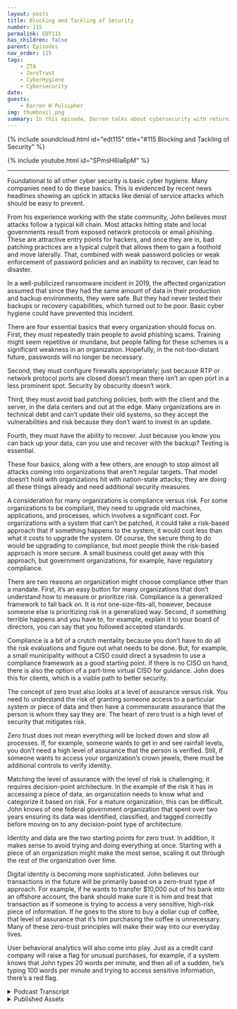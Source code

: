 ```yaml
---
layout: posts
title: Blocking and Tackling of Security
number: 115
permalink: EDT115
has_children: false
parent: Episodes
nav_order: 115
tags:
    - ZTA
    - ZeroTrust
    - CyberHygiene
    - Cybersecurity
date: 
guests:
    - Darren W Pulsipher
img: thumbnail.png
summary: In this episode, Darren talks about cybersecurity with returning guest John Evans, Chief Technology Advisor at World Wide Technology (WWT).
---
```


{% include soundcloud.html id="edt115" title="#115 Blocking and Tackling of Security" %}

{% include youtube.html id="SPmsH6Ia6pM" %}

---

Foundational to all other cyber security is basic cyber hygiene. Many companies need to do these basics. This is evidenced by recent news headlines showing an uptick in attacks like denial of service attacks which should be easy to prevent.

From his experience working with the state community, John believes most attacks follow a typical kill chain. Most attacks hitting state and local governments result from exposed network protocols or email phishing. These are attractive entry points for hackers, and once they are in, bad patching practices are a typical culprit that allows them to gain a foothold and move laterally. That, combined with weak password policies or weak enforcement of password policies and an inability to recover, can lead to disaster.

In a well-publicized ransomware incident in 2019, the affected organization assumed that since they had the same amount of data in their production and backup environments, they were safe. But they had never tested their backups or recovery capabilities, which turned out to be poor. Basic cyber hygiene could have prevented this incident.

There are four essential basics that every organization should focus on. First, they must repeatedly train people to avoid phishing scams. Training might seem repetitive or mundane, but people falling for these schemes is a significant weakness in an organization. Hopefully, in the not-too-distant future, passwords will no longer be necessary.

Second, they must configure firewalls appropriately; just because RTP or network protocol ports are closed doesn’t mean there isn’t an open port in a less prominent spot. Security by obscurity doesn’t work.

Third, they must avoid bad patching policies, both with the client and the server, in the data centers and out at the edge. Many organizations are in technical debt and can’t update their old systems, so they accept the vulnerabilities and risk because they don’t want to invest in an update.

Fourth, they must have the ability to recover. Just because you know you can back up your data, can you use and recover with the backup? Testing is essential.

These four basics, along with a few others, are enough to stop almost all attacks coming into organizations that aren’t regular targets. That model doesn’t hold with organizations hit with nation-state attacks; they are doing all these things already and need additional security measures.

A consideration for many organizations is compliance versus risk. For some organizations to be compliant, they need to upgrade old machines, applications, and processes, which involves a significant cost. For organizations with a system that can’t be patched, it could take a risk-based approach that if something happens to the system, it would cost less than what it costs to upgrade the system. Of course, the secure thing to do would be upgrading to compliance, but most people think the risk-based approach is more secure. A small business could get away with this approach, but government organizations, for example, have regulatory compliance.

There are two reasons an organization might choose compliance other than a mandate. First, it’s an easy button for many organizations that don’t understand how to measure or prioritize risk. Compliance is a generalized framework to fall back on. It is not one-size-fits-all, however, because someone else is prioritizing risk in a generalized way.  Second, if something terrible happens and you have to, for example, explain it to your board of directors, you can say that you followed accepted standards.

Compliance is a bit of a crutch mentality because you don’t have to do all the risk evaluations and figure out what needs to be done. But, for example, a small municipality without a CISO could direct a sysadmin to use a compliance framework as a good starting point. If there is no CISO on hand, there is also the option of a part-time virtual CISO for guidance. John does this for clients, which is a viable path to better security.

The concept of zero trust also looks at a level of assurance versus risk. You need to understand the risk of granting someone access to a particular system or piece of data and then have a commensurate assurance that the person is whom they say they are. The heart of zero trust is a high level of security that mitigates risk.

Zero trust does not mean everything will be locked down and slow all processes. If, for example, someone wants to get in and see rainfall levels, you don’t need a high level of assurance that the person is verified. Still, if someone wants to access your organization’s crown jewels, there must be additional controls to verify identity.

Matching the level of assurance with the level of risk is challenging; it requires decision-point architecture. In the example of the risk it has in accessing a piece of data, an organization needs to know what and categorize it based on risk. For a mature organization, this can be difficult. John knows of one federal government organization that spent over two years ensuring its data was identified, classified, and tagged correctly before moving on to any decision-point type of architecture.

Identity and data are the two starting points for zero trust. In addition, it makes sense to avoid trying and doing everything at once. Starting with a piece of an organization might make the most sense, scaling it out through the rest of the organization over time.

Digital identity is becoming more sophisticated. John believes our transactions in the future will be primarily based on a zero-trust type of approach. For example, if he wants to transfer $10,000 out of his bank into an offshore account, the bank should make sure it is him and treat that transaction as if someone is trying to access a very sensitive, high-risk piece of information. If he goes to the store to buy a dollar cup of coffee, that level of assurance that it’s him purchasing the coffee is unnecessary. Many of these zero-trust principles will make their way into our everyday lives.

User behavioral analytics will also come into play. Just as a credit card company will raise a flag for unusual purchases, for example, if a system knows that John types 20 words per minute, and then all of a sudden, he’s typing 100 words per minute and trying to access sensitive information, there’s a red flag.


<details>
<summary> Podcast Transcript </summary>

<p>﻿1</p>
<p>Hello, this is Darren Pulsipher, chief</p>
<p>solution.</p>
<p>Architect of public sector at Intel.</p>
<p>And welcome to Embracing</p>
<p>Digital Transformation,</p>
<p>where we investigate effective change,</p>
<p>leveraging people.</p>
<p>Process and technology.</p>
<p>On today's episode,</p>
<p>Blocking and Tackling of cybersecurity</p>
<p>with special guest John Evans from WWT.</p>
<p>John, welcome back to the show.</p>
<p>Thank you very much for having me back.</p>
<p>I had a great time last time and looking</p>
<p>forward to talk with you again today.</p>
<p>Well, today</p>
<p>we're expanding things a little bit.</p>
<p>Well, kind of.</p>
<p>We're actually narrowing things down</p>
<p>to cyber security</p>
<p>because we you teased me last time.</p>
<p>You teased me last time with the shared</p>
<p>cybersecurity model on cloud.</p>
<p>I said, John, we got to talk about cyber</p>
<p>security in general.</p>
<p>There's so much to</p>
<p>unpack here.</p>
<p>But let's first start by was talk about</p>
<p>just basic cyber hygiene, just the basics.</p>
<p>Where do you see a lot of companies</p>
<p>that are failing in cyber hygiene</p>
<p>and where do you see companies</p>
<p>that are doing</p>
<p>cyber hygiene</p>
<p>well and what does that look like?</p>
<p>Yeah, so I think it's a great topic and,</p>
<p>you know,</p>
<p>foundational to all the other cyber stuff</p>
<p>that that that we do.</p>
<p>So it's probably a good place</p>
<p>to start the conversation.</p>
<p>You know, when you think cyber hygiene,</p>
<p>it's those basic cyber</p>
<p>things that we all need to be doing.</p>
<p>But unfortunately,</p>
<p>not everyone's always doing them.</p>
<p>And I think that that's been evidenced</p>
<p>by news headlines recently.</p>
<p>You know, there's it's</p>
<p>you know, there's there's</p>
<p>there's been an uptick</p>
<p>even just in distributed</p>
<p>denial of service attacks, something</p>
<p>that should be relatively easy to do.</p>
<p>I mean, those have been around forever.</p>
<p>We know how to defeat those, right?</p>
<p>Yeah. It's in some cloud services.</p>
<p>It's clicking</p>
<p>a button, you know, it's, it's.</p>
<p>But I think cyber hygiene,</p>
<p>it isn't always the cool, kind of sexy</p>
<p>cybersecurity thing happening.</p>
<p>So sometimes it doesn't get the,</p>
<p>the view, you know, the</p>
<p>the level of the level of importance</p>
<p>isn't paid on it,</p>
<p>that maybe it should be in a lot of cases.</p>
<p>And that's unfortunate.</p>
<p>You know, I used to be the CSO</p>
<p>for the state of Maryland</p>
<p>and I still stay pretty</p>
<p>well plugged in with the state.</p>
<p>So, so community.</p>
<p>And I think I can say relatively certain</p>
<p>that most attacks</p>
<p>follow a common kill chain.</p>
<p>So if you think about most attacks</p>
<p>hitting state and local government,</p>
<p>it's exposed network protocols</p>
<p>like expose RTP, maybe some</p>
<p>maybe somebody put some RTP in a box</p>
<p>to make it easier</p>
<p>for them to get in to do maintenance</p>
<p>when they're not not in the office</p>
<p>might have been forgot forgotten about</p>
<p>but that exposed network</p>
<p>protocol is open to to the Internet.</p>
<p>Perhaps, and provides</p>
<p>a real attractive entry point</p>
<p>for hackers to get at once once they're in</p>
<p>that patch.</p>
<p>And practices are typically a culprit</p>
<p>that allows them to be able</p>
<p>to gain a foothold,</p>
<p>start to move, move laterally.</p>
<p>Now you combine that with weak</p>
<p>password policies</p>
<p>or weak enforcement of password policies</p>
<p>and then an inability to recover.</p>
<p>I was involved directly in</p>
<p>a very large cyber incident that happened</p>
<p>in 2019.</p>
<p>So people can go back,</p>
<p>they can read the headlines, whatever.</p>
<p>You can figure it out</p>
<p>really, really easily.</p>
<p>What it was probably.</p>
<p>But basically it was a ransomware attack</p>
<p>where the affected organization</p>
<p>they basically kind of said, well,</p>
<p>we know that</p>
<p>we've got the same amount of data</p>
<p>in our production environment</p>
<p>and in our backup environment.</p>
<p>Therefore we must be good.</p>
<p>But they never tested</p>
<p>their backups, never tested recovering.</p>
<p>So poor, poor recovery capabilities.</p>
<p>But yeah, it's a fairly common kill chain.</p>
<p>They get in from one or two places,</p>
<p>mostly either email, which.</p>
<p>Phishing attacks.</p>
<p>Write phishing attacks</p>
<p>or expose net network protocols.</p>
<p>There's very often</p>
<p>some poor patch compliance</p>
<p>type of component to it</p>
<p>and then an inability to recover.</p>
<p>So cyber hygiene is still very important.</p>
<p>We need to be, I think, putting more</p>
<p>emphasis on it, you know, in the future.</p>
<p>You know, this reminds me of I remember</p>
<p>I played football in high school.</p>
<p>I remember</p>
<p>we had a horrible, horrible game</p>
<p>and we had all the talent in the world.</p>
<p>And the coach said, back to basics, man,</p>
<p>back to basics, blocking and tackling.</p>
<p>And I hated that week.</p>
<p>That was a miserable week</p>
<p>because it was the same thing</p>
<p>over and over again until we got it right.</p>
<p>So that sounds like if we were to say</p>
<p>the blocking and tackling</p>
<p>of cybersecurity are</p>
<p>phishing.</p>
<p>Right?</p>
<p>Right.</p>
<p>Making sure that you're training</p>
<p>people on phishing.</p>
<p>We get this intel all the time.</p>
<p>I get phishing.</p>
<p>I like to say</p>
<p>it just wants me to take more training</p>
<p>because I'm, you know, fish bait, right?</p>
<p>That's me. Right?</p>
<p>I'm like, oh, that looks interesting.</p>
<p>Now I'm learning it takes me some time.</p>
<p>But so training your people on phishing</p>
<p>is, number one,</p>
<p>exposing network protocol.</p>
<p>So this is configuring your firewalls</p>
<p>appropriately, basically, right.</p>
<p>Having something in front of them</p>
<p>if you're going to have them.</p>
<p>Yeah.</p>
<p>I don't care if it's VPN or but don't</p>
<p>but don't have it just exposed and</p>
<p>you know, one of the things that we found</p>
<p>was, you know,</p>
<p>I'd go into agencies and say, you know</p>
<p>what, we're going to do a full port scan.</p>
<p>They would show me port</p>
<p>scans of the standard ports and say, well,</p>
<p>we don't have anything exposed.</p>
<p>And it's like, well.</p>
<p>No, I.</p>
<p>You mean 22 was closed in 80.</p>
<p>Yeah, just. In four for three.</p>
<p>Yeah. Those are the ones you closed.</p>
<p>Just because your standard, you know,</p>
<p>RTP or network protocol ports are closed</p>
<p>doesn't mean somebody couldn't</p>
<p>have put it somewhere else.</p>
<p>And we very often would find that</p>
<p>that was the case.</p>
<p>So security</p>
<p>biosecurity doesn't doesn't doesn't work.</p>
<p>I like how you said that because a lot of</p>
<p>people rely on security by obscurity.</p>
<p>But that doesn't it doesn't work.</p>
<p>No, not at all.</p>
<p>I mean, especially now with all the tools</p>
<p>that that hackers have out there,</p>
<p>even scripts, script kiddies are</p>
<p>much more sophisticated probably</p>
<p>than they were just a few years ago.</p>
<p>There's so many tools out there, so many</p>
<p>scanners available.</p>
<p>Nobody's just looking</p>
<p>at the standard ports anymore.</p>
<p>Yeah, another thing that you saw,</p>
<p>the third one was bad patching policies.</p>
<p>You're talking about client patching,</p>
<p>but also in the server,</p>
<p>in the data centers as well.</p>
<p>And even out on the edge, right?</p>
<p>Oh, absolutely.</p>
<p>Absolutely.</p>
<p>We have you know,</p>
<p>I imagine there's a lot of organizations</p>
<p>that have we were talking about</p>
<p>technical debt last time a little bit.</p>
<p>Yeah.</p>
<p>And I imagine</p>
<p>there's a lot of organizations</p>
<p>that have acquired a lot of technical debt</p>
<p>in certain systems,</p>
<p>and now they're at a point</p>
<p>where they can't even update those systems</p>
<p>because.</p>
<p>The software has been eold, right?</p>
<p>Yeah.</p>
<p>So they know that they have to run on this</p>
<p>outdated operating system</p>
<p>that has all these vulnerabilities</p>
<p>associated with it.</p>
<p>And it's just a risk that they accept</p>
<p>because they don't have or they</p>
<p>they don't want to invest the money</p>
<p>into updating this system.</p>
<p>It's a large undertaking, perhaps, but</p>
<p>so they're just sitting out there</p>
<p>as known vulnerabilities.</p>
<p>So would you say if and the other.</p>
<p>I want to quickly go over the other ones.</p>
<p>I want to kind of the weak</p>
<p>password policy.</p>
<p>I totally get it. I'm horrible at this.</p>
<p>If you hack one of my passwords, you can</p>
<p>figure out all the other ones guaranteed.</p>
<p>And it doesn't take long.</p>
<p>So we need to do a better job at password.</p>
<p>But can we get rid of passwords?</p>
<p>I know that's a whole nother story,</p>
<p>but and this goes into digital identity,</p>
<p>which we're going to talk about</p>
<p>another time.</p>
<p>That'd be great.</p>
<p>Yeah.</p>
<p>I'm I'm hoping that that we can</p>
<p>in the not too distant future.</p>
<p>I think there's a lot of organization</p>
<p>that are still going to be reluctant</p>
<p>to give up their passwords.</p>
<p>But I think that a</p>
<p>good intermediate step is MFA everything.</p>
<p>MFA everything.</p>
<p>Yeah, I think MFA</p>
<p>everything is a great intermediate step.</p>
<p>And then hopefully that will take us</p>
<p>to the promised land of of Passwordless.</p>
<p>Which would, which would be nice.</p>
<p>And the last one I think is, is</p>
<p>really important, the ability to recover.</p>
<p>And I love how you said, yeah,</p>
<p>oh you back things up.</p>
<p>Can you actually use the backup right</p>
<p>now? Well, I've never tested it.</p>
<p>I don't know. Right.</p>
<p>Yeah.</p>
<p>I mean, when this big event</p>
<p>happened in 2019, they found</p>
<p>they didn't have a lot</p>
<p>of their organizational structures,</p>
<p>so they had the raw data.</p>
<p>Yeah, but then. Yeah, yeah.</p>
<p>What a nightmare, you know.</p>
<p>Oh, we don't have the right accounts</p>
<p>to access that,</p>
<p>that data</p>
<p>or the applications don't have the right.</p>
<p>There's, there's a whole list of</p>
<p>would you say if I</p>
<p>did these four basic things, how,</p>
<p>how much of the security issues</p>
<p>that I'm having in</p>
<p>my organization would go away?</p>
<p>I think it depends on the type</p>
<p>of organization that you're in.</p>
<p>I think if you're talking about</p>
<p>and maybe it's not for we</p>
<p>we chose to hit on four I think.</p>
<p>Yeah,</p>
<p>those are the four. Of the most important.</p>
<p>Yeah.</p>
<p>But you know, maybe it's, you know,</p>
<p>six or seven things, it's certainly</p>
<p>less than ten probably that we could</p>
<p>really come up with a solid list and say,</p>
<p>you know, if you're an organization</p>
<p>that isn't getting hit with zero day</p>
<p>type threats, that isn't getting hit</p>
<p>with nation state type attacks,</p>
<p>we can stop, you know,</p>
<p>I mean, you could probably</p>
<p>stop 98, 99% of attacks</p>
<p>coming into your organization.</p>
<p>If you do these half dozen things.</p>
<p>Well, that that model doesn't hold true.</p>
<p>If you're talking about three letter</p>
<p>agencies, you know.</p>
<p>They better be doing all those things</p>
<p>already.</p>
<p>Anyway, that's that's that's true.</p>
<p>That's a good point.</p>
<p>I'm sure that they are.</p>
<p>But there's a lot more resources being</p>
<p>thrown at those types of organizations.</p>
<p>So that model doesn't hold true</p>
<p>for for those types of organizations.</p>
<p>But if you're talking about</p>
<p>most state,</p>
<p>local education, small businesses,</p>
<p>those types of things probably holds</p>
<p>pretty, pretty true, I would say.</p>
<p>No. Very cool.</p>
<p>All right.</p>
<p>So you mentioned one thing</p>
<p>and it was around patching.</p>
<p>Now, this is really interesting</p>
<p>because this ties us</p>
<p>into our second topic,</p>
<p>which is really compliance versus risk.</p>
<p>And the reason I tie this to patching a</p>
<p>little bit, because you mentioned before,</p>
<p>I may have</p>
<p>machines that I can't patch anymore.</p>
<p>So now you got a way</p>
<p>to be compliant.</p>
<p>I would have to upgrade all those machines</p>
<p>and upgrade applications</p>
<p>and change my process.</p>
<p>Big cost,</p>
<p>but what is the real risk involved?</p>
<p>So there's this this push and pull</p>
<p>on compliance and risk.</p>
<p>And if I am completely compliant,</p>
<p>does that mean that I'm completely secure?</p>
<p>Then there's all these questions</p>
<p>I've got in my in my head.</p>
<p>So teach me.</p>
<p>Oh, great, John.</p>
<p>Well, so you brought up</p>
<p>an interesting use case for it</p>
<p>because that's not one that people</p>
<p>typically think of when they think of or</p>
<p>when they start discussions on compliance</p>
<p>versus risk.</p>
<p>What you kind of brought up is a use case</p>
<p>where compliance might</p>
<p>potentially lead you to the better place,</p>
<p>which isn't a use case.</p>
<p>What I mean by that is if I've got a</p>
<p>system that</p>
<p>I'm unable to to patch,</p>
<p>I could make a risk</p>
<p>based approach that says, you know what,</p>
<p>if something bad happens to the system,</p>
<p>the cost of that bad thing happening</p>
<p>costs me more.</p>
<p>Or I'm sorry,</p>
<p>the costs are going up</p>
<p>and it costs me less than what it's going</p>
<p>to cost me to actually update the system</p>
<p>in order to patch it.</p>
<p>Therefore,</p>
<p>I might just let that bad thing happen,</p>
<p>or I might just run the risk of</p>
<p>of having that that that bad thing happen</p>
<p>in that case compliant being,</p>
<p>you know, I would be out of compliance</p>
<p>if I tried to get into compliance.</p>
<p>It may be valid</p>
<p>from a risk based approach,</p>
<p>but the more secure thing to do</p>
<p>would be to be compliant in that case,</p>
<p>which is an odd kind of call out the way,</p>
<p>because most people think of</p>
<p>the risk based</p>
<p>approach as being more secure</p>
<p>than than compliance.</p>
<p>Either way, they are certainly different.</p>
<p>I think that that example shows shows</p>
<p>that they're different,</p>
<p>you know, a lot of times.</p>
<p>So I have to do</p>
<p>both is what you're telling me.</p>
<p>I can't just I can't just say</p>
<p>I'm going to using a risk based</p>
<p>approach and you can't just say</p>
<p>I'm doing a compliance based approach.</p>
<p>Well,</p>
<p>so if you're if you're a private industry,</p>
<p>if you're a small business,</p>
<p>you could probably get away</p>
<p>with just a risk based approach.</p>
<p>Most government organizations</p>
<p>can't just rely on a risk</p>
<p>because there are compliance issues</p>
<p>or compliance</p>
<p>regulatory compliance</p>
<p>that they have to adhere to. So</p>
<p>I think, you know,</p>
<p>if we have to prioritize one or the other,</p>
<p>a risk based approach is probably</p>
<p>the better choice for most cases.</p>
<p>Even in the case that we were just</p>
<p>talking about, about not patching,</p>
<p>yeah, you'd be more secure</p>
<p>with a compliance based approach,</p>
<p>but you could also argue</p>
<p>that you've wasted money</p>
<p>by using a compliance based approach.</p>
<p>So for a business, it's probably not the,</p>
<p>the, the, the best decision.</p>
<p>But, you know,</p>
<p>if you look at there's,</p>
<p>there's been a tax out there released</p>
<p>into the wild that were,</p>
<p>you know, rated very low</p>
<p>on the CD Cvss scoring.</p>
<p>And if those</p>
<p>if someone had been using more of a risk</p>
<p>based approach, they would say, you know</p>
<p>what, we're seeing an uptick in the damage</p>
<p>being done by these types of attacks,</p>
<p>remote code executable,</p>
<p>some of those other factors.</p>
<p>And you could use those.</p>
<p>You'd also look at your internal</p>
<p>organization and say, you know,</p>
<p>what do I have?</p>
<p>What what data</p>
<p>and how sensitive is that data?</p>
<p>That is susceptible</p>
<p>to this type of an attack?</p>
<p>Do I have mitigating controls</p>
<p>in front of it?</p>
<p>Therefore, I don't need to prioritize</p>
<p>it quite as quite as high. So</p>
<p>using that risk based approach</p>
<p>will allow you to, one,</p>
<p>really spend your money</p>
<p>where it needs to be spent</p>
<p>and focus your resources,</p>
<p>where they should be focused</p>
<p>ultimately with the goal of making it</p>
<p>more secure in the long run. But,</p>
<p>you know, it's</p>
<p>it's it's really about in a lot of</p>
<p>and I would say it's mostly really</p>
<p>about that prioritization</p>
<p>of your resources and your money</p>
<p>being able to make a risk based decision.</p>
<p>So why even do compliance</p>
<p>does it every and no, it's an</p>
<p>honest question why it why is government</p>
<p>because it sounds like maybe compliance</p>
<p>might just be</p>
<p>a heavy handed</p>
<p>way of doing risk</p>
<p>or someone's already decided</p>
<p>this is too risky so you can't do it.</p>
<p>Yeah.</p>
<p>I mean, I think it's two reasons.</p>
<p>I think one is it's</p>
<p>it's somewhat of an easy button</p>
<p>for a lot of organizations.</p>
<p>If organizations don't understand</p>
<p>how to prioritize risk or how to measure</p>
<p>risk, it's very difficult.</p>
<p>So then you can fall back on a compliance</p>
<p>based type of an approach where they have</p>
<p>sort of generalized risk for you</p>
<p>in some sort of framework,</p>
<p>because that's really what they're trying</p>
<p>to do in a lot of the cases.</p>
<p>They feel like the CIS, where they</p>
<p>prioritize the different controls,</p>
<p>they're sort of trying to prioritize risk</p>
<p>for you, but in a very generalized way.</p>
<p>It's not a one size.</p>
<p>It shouldn't be a one size fits all.</p>
<p>They're kind of trying</p>
<p>to make it do that, but.</p>
<p>But their lead.</p>
<p>I see where you're saying</p>
<p>they're leading you down a path today.</p>
<p>Are these types of things are risky,</p>
<p>right?</p>
<p>You need to pay attention to these things</p>
<p>and put some kind of risk measure</p>
<p>against it.</p>
<p>Yeah.</p>
<p>So, you know, the other thing is</p>
<p>it gives you a sort of a CIA position.</p>
<p>If you say, well, I followed these,</p>
<p>I follow national standards</p>
<p>and something bad happens, you can fall</p>
<p>back on that when you're trying</p>
<p>to explain it to your board of directors</p>
<p>or trying to explain it to the governor</p>
<p>or whoever you need to to</p>
<p>to explain that that that issue, too.</p>
<p>And then thirdly, and probably</p>
<p>the biggest reason it's done within</p>
<p>government is because you have to do it</p>
<p>according to some mandate.</p>
<p>So like state, local government,</p>
<p>if you want your money from CMS</p>
<p>to pay for your billion dollar</p>
<p>Medicaid system, you have to be compliant</p>
<p>with Marcy if you're not and you may not</p>
<p>get your your your your funding.</p>
<p>And that's a huge amount of funding</p>
<p>coming into the States. So.</p>
<p>Gotcha.</p>
<p>Well, in general, do you</p>
<p>do you believe that some of these</p>
<p>security frameworks or standards, do</p>
<p>they help the industry as a whole,</p>
<p>or do you see them as a crutch that,</p>
<p>oh, I just did the compliance</p>
<p>and that's good enough.</p>
<p>Where are you seeing that vetting?</p>
<p>Yeah, I think</p>
<p>there's a little bit</p>
<p>of the crutch mentality.</p>
<p>I think there you know, if you look at,</p>
<p>you know, saying it's a way to kind of</p>
<p>cover yourself, that that that goes back</p>
<p>to the kind of crutch mentality, I think.</p>
<p>And then I think there's a little bit of</p>
<p>I don't want to call it laziness,</p>
<p>a little bit of, you know,</p>
<p>this is good enough.</p>
<p>I do this.</p>
<p>I don't have to spend the time</p>
<p>doing all of my risk evaluations</p>
<p>and really figuring things out</p>
<p>for what needs to be done.</p>
<p>I can just kind of follow</p>
<p>this, this, this, this playbook.</p>
<p>So, yeah,</p>
<p>I would say I think in some ways</p>
<p>it is a bit of a crutch having it's a.</p>
<p>Little more</p>
<p>let's say that I'm a small municipality,</p>
<p>going to a compliance framework</p>
<p>may be a good start for me because I don't</p>
<p>I can't afford a C, so I just have this,</p>
<p>you know,</p>
<p>this sysadmin that says he likes security.</p>
<p>I can point him in this direction and say</p>
<p>there is a good starting point for you.</p>
<p>Right?</p>
<p>I mean, they're not all bad.</p>
<p>Yeah.</p>
<p>I mean, you know, another thing</p>
<p>to consider and I actually do this for</p>
<p>I have a call later today</p>
<p>or think about it.</p>
<p>I think I moved to tomorrow actually, but</p>
<p>so through WWT</p>
<p>and this isn't this wasn't planned</p>
<p>not trying to create a picture</p>
<p>but you know I do virtual</p>
<p>CSO types of engagements.</p>
<p>So there's a county I'm meeting with this</p>
<p>week to talk to them about</p>
<p>where we're kicking off the engagement</p>
<p>actually.</p>
<p>So, you know, the contracts</p>
<p>been signed, everything. So</p>
<p>but we actually do some,</p>
<p>some pieces of work.</p>
<p>I do some</p>
<p>directly with some different customers.</p>
<p>So I would say, you know,</p>
<p>if you don't have the staff on hand,</p>
<p>it doesn't have to be hundreds</p>
<p>of thousands of dollars either to get</p>
<p>some part of part time of a virtual saw.</p>
<p>So we'll be able to help walk</p>
<p>you through sort of</p>
<p>some of these risk based</p>
<p>and prioritization of of activities.</p>
<p>You know, so, I mean, I would say that</p>
<p>that's a a a feasible path</p>
<p>maybe for some of these municipalities</p>
<p>also to kind of take.</p>
<p>Great.</p>
<p>All right.</p>
<p>Let's talk a little bit.</p>
<p>Let's extend this risk based</p>
<p>to zero trust,</p>
<p>because all that's all the buzz right now.</p>
<p>Zero trust is zero trust.</p>
<p>My product has zero trust,</p>
<p>but I have a lot of ideas around this</p>
<p>and strong opinions about zero</p>
<p>trust, philosophy and principles,</p>
<p>which I think is more important than zero</p>
<p>trust architecture.</p>
<p>And you and I talked about this before,</p>
<p>and that's the same.</p>
<p>But really, when you look at Zero Trust,</p>
<p>you're really looking at level</p>
<p>of assurance versus level of risk as well.</p>
<p>That's a great way to say it.</p>
<p>There's a you need to know the level</p>
<p>of risk with somebody or with a set</p>
<p>with with access to a particular system</p>
<p>or piece of data in you to understand</p>
<p>what the risk could be</p>
<p>with granting access to that, if,</p>
<p>you know,</p>
<p>could it be disclosed or altered.</p>
<p>So you need to understand the risk</p>
<p>and then you need to have a commensurate</p>
<p>level of assurance that what's trying</p>
<p>to access the person or system,</p>
<p>trying to access that that that data</p>
<p>is who they say they are</p>
<p>and they're supposed to have access.</p>
<p>So it's exactly what you just said.</p>
<p>It's risk of accessing something</p>
<p>and assurance that I.</p>
<p>Know who that other person</p>
<p>or entity really is.</p>
<p>Entity is and that they're supposed</p>
<p>to have access to it. Yeah.</p>
<p>So would you say that's it in zero trust?</p>
<p>Zero Trust is high level of assurance</p>
<p>mitigated by risk.</p>
<p>Mitigated mitigates risk.</p>
<p>That's a yeah.</p>
<p>I mean at the heart of zero</p>
<p>trust that's, that's what zero.</p>
<p>I mean that's really sort of what it is.</p>
<p>It's that security decision</p>
<p>point architecture that says</p>
<p>based on the level of risk</p>
<p>associated with accessing this thing,</p>
<p>I am going to put more stringent controls</p>
<p>or more stringently evaluate,</p>
<p>make sure that I have a higher level</p>
<p>of assurance</p>
<p>that this entity is who they say they are</p>
<p>and that they're supposed to be accessing</p>
<p>this data.</p>
<p>So people talk about zero trust.</p>
<p>I think they get you know,</p>
<p>I think it's a term that some people</p>
<p>are a little overwhelmed by at times.</p>
<p>But at the heart of it,</p>
<p>that's really all it is.</p>
<p>So if we think practically, you know, if</p>
<p>if I've got somebody</p>
<p>who's trying to to get in to see,</p>
<p>you know, rainfall levels,</p>
<p>I don't need to verify that</p>
<p>with much level of,</p>
<p>you know,</p>
<p>very high</p>
<p>level of assurance</p>
<p>that person is who they say they are,</p>
<p>that they're supposed</p>
<p>to have access to that data.</p>
<p>But if it's my crown jewels,</p>
<p>I need to make sure</p>
<p>that there are some additional controls</p>
<p>put on that to really make sure</p>
<p>that this person is who they say they're</p>
<p>in, that they're supposed to have access.</p>
<p>I really like how you describe that,</p>
<p>because when I first heard about</p>
<p>Zero Trust, I thought, Oh,</p>
<p>they're going to lock everything down</p>
<p>and everything is going to have</p>
<p>temporal access.</p>
<p>I mean, I only have access</p>
<p>for a short period of time</p>
<p>and high assurance on everything and know</p>
<p>that this is going to be ridiculous.</p>
<p>Because if I do want to find out</p>
<p>how much it rained last night,</p>
<p>they have to authenticate who I am.</p>
<p>And I can only look for 30 seconds.</p>
<p>I mean, that's just not reasonable.</p>
<p>So I love how you said that.</p>
<p>It is.</p>
<p>It's not</p>
<p>I don't trust anyone all the time.</p>
<p>It's I'm weighing</p>
<p>that assurance with the risk involved</p>
<p>in accessing an asset or data.</p>
<p>And you're the only one</p>
<p>I've heard really talk about it that way.</p>
<p>So you should write a book.</p>
<p>John Okay.</p>
<p>You made it so easy to understand.</p>
<p>Frankly.</p>
<p>No, thank you.</p>
<p>I try to.</p>
<p>That's</p>
<p>you know,</p>
<p>you're not always going to have the luxury</p>
<p>of being able to explain it to people</p>
<p>like yourself who are, you know,</p>
<p>very knowledgeable, very educated</p>
<p>in the technologies.</p>
<p>If that's the philosophy, the principles.</p>
<p>Right.</p>
<p>Matching the</p>
<p>level of assurance with the level of risk.</p>
<p>How about implementing that? Is that hard?</p>
<p>Are there tools that I can just use today</p>
<p>that let me do that effectively?</p>
<p>Or does this mean</p>
<p>a completely re architecture of the way</p>
<p>that I do access management</p>
<p>and the way that I do</p>
<p>everything that I've been doing</p>
<p>for 30 years, 40 years even?</p>
<p>Yeah.</p>
<p>So there's a lot to unpack in there</p>
<p>in that question.</p>
<p>I'm going to sort of try to take it piece</p>
<p>by piece or say at a pretty high level</p>
<p>because there's a lot of depth,</p>
<p>a lot of places you can go.</p>
<p>That was a big question to answer,</p>
<p>sort of.</p>
<p>Is it hard? I mean, it can be.</p>
<p>I think it depends on the level</p>
<p>of maturity of your organization.</p>
<p>One of we talked about</p>
<p>the risk associated with</p>
<p>accessing a piece of data</p>
<p>as a as an example.</p>
<p>If my organization doesn't know what data</p>
<p>I have out there</p>
<p>and if I can't categorize that data,</p>
<p>if I can't assign a risk</p>
<p>scoring basically to that data,</p>
<p>then it can be real.</p>
<p>It can be real hard</p>
<p>because I know a pretty mature</p>
<p>federal government organization</p>
<p>talking to their CTO.</p>
<p>They spent over two years</p>
<p>just making sure that they have their data</p>
<p>identified, classified, tagged</p>
<p>correctly before they moved on to</p>
<p>any sort of the decision</p>
<p>point type of architecture. So</p>
<p>so it sounds like</p>
<p>the first thing you have to do is</p>
<p>identify your data and classify it,</p>
<p>but sounds like that's</p>
<p>one of the first steps.</p>
<p>Yeah, it's it's definitely one of them.</p>
<p>You know, identity</p>
<p>and data are probably the two big things</p>
<p>that you want to start start off with.</p>
<p>If you don't have a good handle</p>
<p>on your identities</p>
<p>and you don't have</p>
<p>a good handle on your data,</p>
<p>you can run those tracks in parallel,</p>
<p>and you probably should</p>
<p>because both of those can take quite up</p>
<p>quite a bit of time</p>
<p>to get them into a place</p>
<p>to really move you to towards</p>
<p>zero zero trust.</p>
<p>The other thing I would say is</p>
<p>maybe</p>
<p>pick up a piece of your organization.</p>
<p>Don't try to boil</p>
<p>the ocean. Don't do everything over.</p>
<p>Yeah, maybe pick a piece of it</p>
<p>and work through it there.</p>
<p>Get some muscle memory work,</p>
<p>working through it there</p>
<p>and then start kind of scaling that out</p>
<p>to other pieces of of your organization.</p>
<p>It's interesting.</p>
<p>You threw in identity again.</p>
<p>Yeah, no identity.</p>
<p>Yeah.</p>
<p>This is a big topic</p>
<p>then I digital identity and.</p>
<p>Yeah well you know it's interesting too so</p>
<p>I'm going to</p>
<p>transition if it's okay with with with you</p>
<p>so digital identity</p>
<p>you mentioned that digital identity</p>
<p>if you think about,</p>
<p>you know, digital identity,</p>
<p>we have identity proofing,</p>
<p>making sure that this person is</p>
<p>who they say they are.</p>
<p>You know, we're getting into</p>
<p>more sophisticated ways of doing that.</p>
<p>But if we think about how</p>
<p>this all plays out in the future, move,</p>
<p>move it moving forward,</p>
<p>I think our identities are going to be</p>
<p>almost based on our transactions.</p>
<p>I should say, in the real world,</p>
<p>are going to be based on the zero</p>
<p>trust type of an approach.</p>
<p>So as a for instance, if I need to</p>
<p>or, you know, if John is transferring</p>
<p>$10,000, let's say, out of his bank</p>
<p>account to an offshore account</p>
<p>somewhere, my</p>
<p>my bank should make real search for that.</p>
<p>This is me trying to make that</p>
<p>make the transaction just as if someone's</p>
<p>trying to access some very sensitive</p>
<p>high risk piece of information.</p>
<p>Whereas if I'm going to the store</p>
<p>and buying a cup of coffee,</p>
<p>you may not need the same level</p>
<p>of assurance that that, you know,</p>
<p>it's actually</p>
<p>John who's who's making this transaction,</p>
<p>the impact, the</p>
<p>risk associated with</p>
<p>it is much lower in those cases. So</p>
<p>I think we're going to see a lot of</p>
<p>a lot of the principles</p>
<p>that we're learning and or that we're</p>
<p>developing around zero trust,</p>
<p>making their way into our everyday.</p>
<p>Life or day lives as.</p>
<p>We start to stop doing more of the</p>
<p>of the digital identity type of</p>
<p>type type of framework.</p>
<p>You know,</p>
<p>something else just popped into my head.</p>
<p>It's not just the one event</p>
<p>either</p>
<p>that you have to be able to identify.</p>
<p>And this is where I think we're going</p>
<p>to start seeing some interesting plays</p>
<p>in a I and access over over time.</p>
<p>If Darren's acts if Darren buys</p>
<p>coffee every day at a certain place</p>
<p>which I don't drink coffee so that should</p>
<p>raise red alarms everywhere.</p>
<p>But we already see this</p>
<p>with credit card transactions.</p>
<p>If I do something outside of the ordinary</p>
<p>of my normal buying patterns,</p>
<p>they flag it, right.</p>
<p>We should see the same sorts of things</p>
<p>when I'm accessing data as well</p>
<p>inside at different classification levels,</p>
<p>because I think you and I both know</p>
<p>I can gather</p>
<p>a bunch of data from unclassified areas</p>
<p>and one piece of data</p>
<p>from classified area</p>
<p>and create top secret data. Yep.</p>
<p>And have situational awareness</p>
<p>that no one else would have,</p>
<p>which would make me a threat in that case.</p>
<p>So I think I think we're going to see</p>
<p>an extension</p>
<p>to zero trust to a</p>
<p>I don't know what you would call it,</p>
<p>but it's almost like what is your access?</p>
<p>What is your zero trust access over time?</p>
<p>And are you</p>
<p>is that developing some kind of a threat?</p>
<p>I mean, user behavioral analytics,</p>
<p>UVA is hugely important.</p>
<p>We you're talking about</p>
<p>the concept of zero trust.</p>
<p>And, you know, that's that's</p>
<p>part of what you're talking about there is</p>
<p>yeah I know some of that</p>
<p>some of the super principles of</p>
<p>if the system is keeping track</p>
<p>and it notices that John Hunt impacts,</p>
<p>you know,</p>
<p>per minute in in the system.</p>
<p>And he's that's been pretty steady over</p>
<p>the course of his of his tenure there.</p>
<p>And all of a sudden.</p>
<p>He's talked for 100 words per minute.</p>
<p>Yeah, I'm type</p>
<p>And I'm trying to access</p>
<p>one of the most sensitive things</p>
<p>that my account has access to.</p>
<p>You know, that that that's a that's.</p>
<p>A really good that's a really good point.</p>
<p>Hey, John, this has been</p>
<p>absolutely wonderful, very enlightening.</p>
<p>Thank you again for coming on the show.</p>
<p>And of course, we're going to talk</p>
<p>about digital identity.</p>
<p>So you got to come back</p>
<p>or you're going to come back for me.</p>
<p>I would love to.</p>
<p>I would love to.</p>
<p>I've had a great time talking with you</p>
<p>both times now.</p>
<p>Digital identity is something that</p>
<p>I'm near and dear to me.</p>
<p>It's something I've been,</p>
<p>you know, learning more and more about.</p>
<p>So I would love to come in and talk</p>
<p>talk with you more about that.</p>
<p>Sounds great.</p>
<p>Thanks again, John.</p>
<p>And I can't wait to talk to you again.</p>
<p>Looking forward to it. Thank you.</p>
<p>Thank you for listening to Embracing</p>
<p>Digital Transformation today.</p>
<p>If you enjoyed our podcast,</p>
<p>give it five stars on your favorite</p>
<p>podcast and site or YouTube channel.</p>
<p>You can find out more information</p>
<p>about embracing digital transformation</p>
<p>and embracingdigital.org.</p>
<p>Until next</p>
<p>time, go out and do something wonderful.</p>

</details>

<details>
<summary> Published Assets </summary>


</details>
